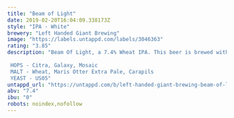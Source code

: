 ```yaml
---
title: "Beam of Light"
date: 2019-02-20T16:04:09.338173Z
style: "IPA - White"
brewery: "Left Handed Giant Brewing"
image: "https://labels.untappd.com/labels/3046363"
rating: "3.85"
description: "Beam Of Light, a 7.4% Wheat IPA. This beer is brewed with masses of Citra, Galaxy and Mosaic with a malt bill made up primarily of Wheat. Meringue all day long.  HOPS - Citra, Galaxy, Mosaic MALT - Wheat, Maris Otter Extra Pale, Carapils YEAST - US05"
untappd_url: "https://untappd.com/b/left-handed-giant-brewing-beam-of-light/3046363"
abv: "7.4"
ibu: "0"
robots: noindex,nofollow
---
```

